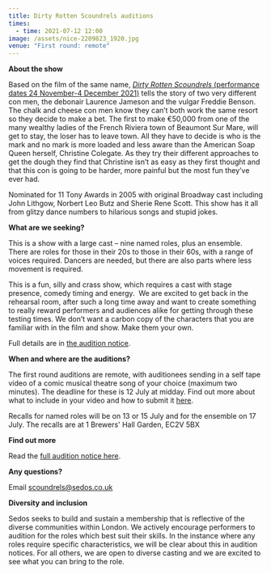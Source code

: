 ```yaml
---
title: Dirty Rotten Scoundrels auditions
times:
  - time: 2021-07-12 12:00
image: /assets/nice-2209823_1920.jpg
venue: "First round: remote"
---
```

**About the show**

Based on the film of the same name, [*Dirty Rotten Scoundrels* (performance dates 24 November-4 December 2021)](https://sedos.co.uk/shows/2021-dirty-rotten-scoundrels) tells the story of two very different con men, the debonair Laurence Jameson and the vulgar Freddie Benson. The chalk and cheese con men know they can’t both work the same resort so they decide to make a bet. The first to make €50,000 from one of the many wealthy ladies of the French Riviera town of Beaumont Sur Mare, will get to stay, the loser has to leave town. All they have to decide is who is the mark and no mark is more loaded and less aware than the American Soap Queen herself, Christine Colegate. As they try their different approaches to get the dough they find that Christine isn’t as easy as they first thought and that this con is going to be harder, more painful but the most fun they’ve ever had.

Nominated for 11 Tony Awards in 2005 with original Broadway cast including John Lithgow, Norbert Leo Butz and Sherie Rene Scott. This show has it all from glitzy dance numbers to hilarious songs and stupid jokes.

**What are we seeking?**

This is a show with a large cast – nine named roles, plus an ensemble. There are roles for those in their 20s to those in their 60s, with a range of voices required. Dancers are needed, but there are also parts where less movement is required.

This is a fun, silly and crass show, which requires a cast with stage presence, comedy timing and energy.  We are excited to get back in the rehearsal room, after such a long time away and want to create something to really reward performers and audiences alike for getting through these testing times. We don’t want a carbon copy of the characters that you are familiar with in the film and show. Make them your own.

Full details are in [the audition notice](https://docs.google.com/document/d/1V6QmXfkfOrVPqRh9ZqOy1c2zngU-diBXbV9FrQOZGUU/edit). 

**When and where are the auditions?**

The first round auditions are remote, with auditionees sending in a self tape video of a comic musical theatre song of your choice (maximum two minutes). The deadline for these is 12 July at midday. Find out more about what to include in your video and how to submit it [here](https://docs.google.com/document/d/1V6QmXfkfOrVPqRh9ZqOy1c2zngU-diBXbV9FrQOZGUU/edit). 

Recalls for named roles will be on 13 or 15 July and for the ensemble on 17 July. The recalls are at 1 Brewers' Hall Garden, EC2V 5BX

**Find out more**

Read the [full audition notice here](https://docs.google.com/document/d/1V6QmXfkfOrVPqRh9ZqOy1c2zngU-diBXbV9FrQOZGUU/edit). 

**Any questions?**

Email [scoundrels@sedos.co.uk](mailto:scoundrels@sedos.co.uk)

**Diversity and inclusion**

Sedos seeks to build and sustain a membership that is reflective of the diverse communities within London. We actively encourage performers to audition for the roles which best suit their skills. In the instance where any roles require specific characteristics, we will be clear about this in audition notices. For all others, we are open to diverse casting and we are excited to see what you can bring to the role.